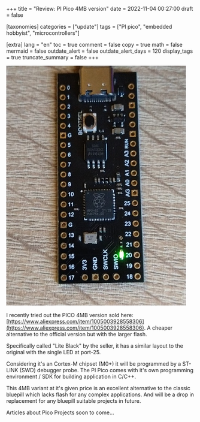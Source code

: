 +++
title = "Review: PI Pico 4MB version"
date = 2022-11-04 00:27:00
draft = false

[taxonomies]
categories = ["update"]
tags = ["PI pico", "embedded hobbyist", "microcontrollers"]

[extra]
lang = "en"
toc = true
comment = false
copy = true
math = false
mermaid = false
outdate_alert = false
outdate_alert_days = 120
display_tags = true
truncate_summary = false
+++

![Pico 4M versio](/img/4MB_Pico.jpg)

I recently tried out the PICO 4MB version sold here: [https://www.aliexpress.com/item/1005003928558306](https://www.aliexpress.com/item/1005003928558306). A cheaper alternative to the official version but with the larger flash.

Specifically called "Lite Black" by the seller, it has a similar layout to the original with the single LED at port-25.

Considering it's an Cortex-M chipset (M0+) it will be programmed by a ST-LINK (SWD) debugger probe. The PI Pico comes with it's own programming environment / SDK for building application in C/C++.

This 4MB variant at it's given price is an excellent alternative to the classic bluepill which lacks flash for any complex applications. And will be a drop in replacement for any bluepill suitable projects in future.


Articles about Pico Projects soon to come...
